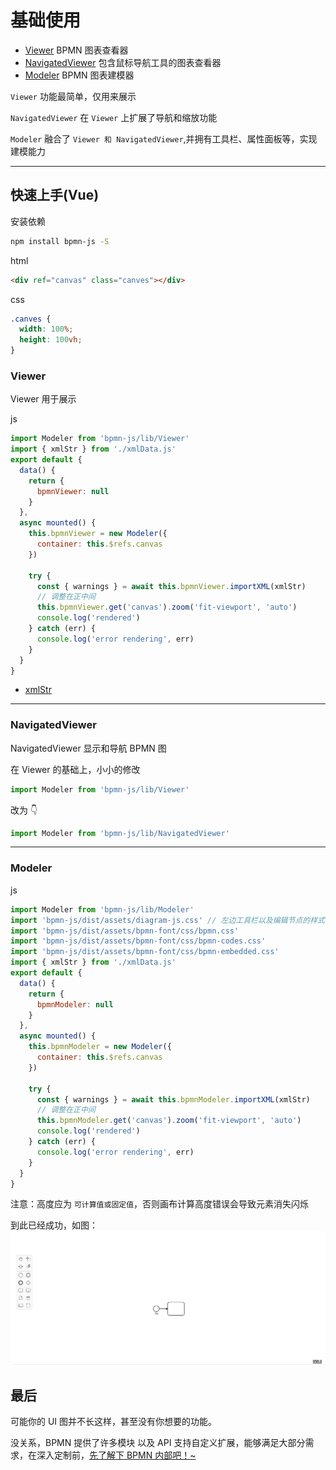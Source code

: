 # 基础使用

- [Viewer](https://github.com/bpmn-io/bpmn-js/blob/master/lib/Viewer.js) BPMN 图表查看器
- [NavigatedViewer](https://github.com/bpmn-io/bpmn-js/blob/master/lib/NavigatedViewer.js) 包含鼠标导航工具的图表查看器
- [Modeler](https://github.com/bpmn-io/bpmn-js/blob/master/lib/Modeler.js) BPMN 图表建模器

`Viewer` 功能最简单，仅用来展示

`NavigatedViewer` 在 `Viewer` 上扩展了导航和缩放功能

`Modeler` 融合了 `Viewer 和 NavigatedViewer`,并拥有工具栏、属性面板等，实现建模能力

---

## 快速上手(Vue)

安装依赖

```bash
npm install bpmn-js -S
```

html

```html
<div ref="canvas" class="canves"></div>
```

css

```css
.canves {
  width: 100%;
  height: 100vh;
}
```

### Viewer

Viewer 用于展示

js

```js
import Modeler from 'bpmn-js/lib/Viewer'
import { xmlStr } from './xmlData.js'
export default {
  data() {
    return {
      bpmnViewer: null
    }
  },
  async mounted() {
    this.bpmnViewer = new Modeler({
      container: this.$refs.canvas
    })

    try {
      const { warnings } = await this.bpmnViewer.importXML(xmlStr)
      // 调整在正中间
      this.bpmnViewer.get('canvas').zoom('fit-viewport', 'auto')
      console.log('rendered')
    } catch (err) {
      console.log('error rendering', err)
    }
  }
}
```

- [xmlStr](../src/components/xmlData.js)

---

### NavigatedViewer

NavigatedViewer 显示和导航 BPMN 图

在 Viewer 的基础上，小小的修改

```js
import Modeler from 'bpmn-js/lib/Viewer'
```

改为 👇

```js
import Modeler from 'bpmn-js/lib/NavigatedViewer'
```

---

### Modeler

js

```js
import Modeler from 'bpmn-js/lib/Modeler'
import 'bpmn-js/dist/assets/diagram-js.css' // 左边工具栏以及编辑节点的样式
import 'bpmn-js/dist/assets/bpmn-font/css/bpmn.css'
import 'bpmn-js/dist/assets/bpmn-font/css/bpmn-codes.css'
import 'bpmn-js/dist/assets/bpmn-font/css/bpmn-embedded.css'
import { xmlStr } from './xmlData.js'
export default {
  data() {
    return {
      bpmnModeler: null
    }
  },
  async mounted() {
    this.bpmnModeler = new Modeler({
      container: this.$refs.canvas
    })

    try {
      const { warnings } = await this.bpmnModeler.importXML(xmlStr)
      // 调整在正中间
      this.bpmnModeler.get('canvas').zoom('fit-viewport', 'auto')
      console.log('rendered')
    } catch (err) {
      console.log('error rendering', err)
    }
  }
}
```

注意：高度应为 `可计算值或固定值`，否则画布计算高度错误会导致元素消失闪烁

到此已经成功，如图：
![init_bpmn](./img/init_bpmn.png)

## 最后

可能你的 UI 图并不长这样，甚至没有你想要的功能。

没关系，BPMN 提供了许多模块 以及 API 支持自定义扩展，能够满足大部分需求，在深入定制前，[先了解下 BPMN 内部吧！~](./quickIntroduction.md)

